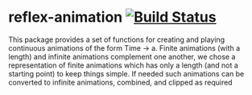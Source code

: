 reflex-animation [![Build Status](https://secure.travis-ci.org/Saulzar/reflex-animation.png?branch=master)](http://travis-ci.org/Saulzar/reflex-animation)
====================


This package provides a set of functions for creating and playing continuous animations of the form Time -> a.
Finite animations (with a length) and infinite animations complement one another, we chose a representation of 
finite animations which has only a length (and not a starting point) to keep things simple. If needed such animations
can be converted to infinite animations, combined, and clipped as required